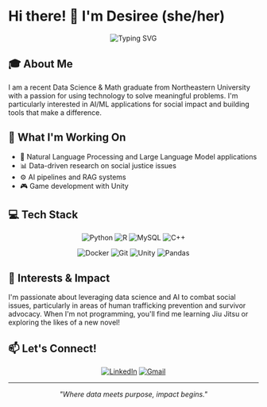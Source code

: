# Hi there! 👋 I'm Desiree (she/her)

<div align="center">
  <img src="https://readme-typing-svg.herokuapp.com?font=Fira+Code&pause=1000&color=2E86AB&width=435&lines=(◕‿◕)+Data+Scientist;ヾ(＾-＾)ノ+Math+Lover;♡*~✧+Change+Maker" alt="Typing SVG" />
</div>

## 🎓 About Me
I am a recent Data Science & Math graduate from Northeastern University with a passion for using technology to solve meaningful problems. I'm particularly interested in AI/ML applications for social impact and building tools that make a difference.

## 🔬 What I'm Working On
- 🤖 Natural Language Processing and Large Language Model applications
- 📊 Data-driven research on social justice issues
- ⚙️ AI pipelines and RAG systems
- 🎮 Game development with Unity

## 💻 Tech Stack

<div align="center">

![Python](https://img.shields.io/badge/python-3670A0?style=for-the-badge&logo=python&logoColor=ffdd54)
![R](https://img.shields.io/badge/r-%23276DC3.svg?style=for-the-badge&logo=r&logoColor=white)
![MySQL](https://img.shields.io/badge/mysql-%2300f.svg?style=for-the-badge&logo=mysql&logoColor=white)
![C++](https://img.shields.io/badge/c++-%2300599C.svg?style=for-the-badge&logo=c%2B%2B&logoColor=white)

![Docker](https://img.shields.io/badge/docker-%230db7ed.svg?style=for-the-badge&logo=docker&logoColor=white)
![Git](https://img.shields.io/badge/git-%23F05033.svg?style=for-the-badge&logo=git&logoColor=white)
![Unity](https://img.shields.io/badge/unity-%23000000.svg?style=for-the-badge&logo=unity&logoColor=white)
![Pandas](https://img.shields.io/badge/pandas-%23150458.svg?style=for-the-badge&logo=pandas&logoColor=white)

</div>


## 🌟 Interests & Impact
I'm passionate about leveraging data science and AI to combat social issues, particularly in areas of human trafficking prevention and survivor advocacy. When I'm not programming, you'll find me learning Jiu Jitsu or exploring the likes of a new novel!

## 📫 Let's Connect!

<div align="center">

[![LinkedIn](https://img.shields.io/badge/LinkedIn-%230077B5.svg?logo=linkedin&logoColor=white)](https://linkedin.com/in/ddegennaro)
[![Gmail](https://img.shields.io/badge/Gmail-D14836?style=for-the-badge&logo=gmail&logoColor=white)](mailto:desireedegennaro@yahoo.com)

</div>

---
<div align="center">
  <i>"Where data meets purpose, impact begins."</i>
</div>
